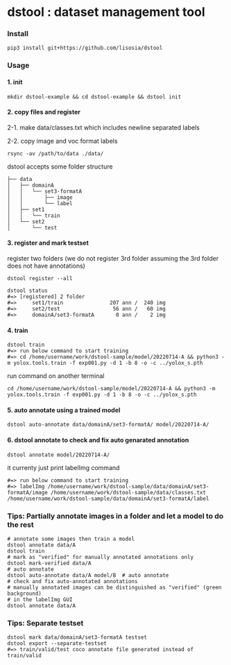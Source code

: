 # dstool : dataset management tool

### Install

```
pip3 install git+https://github.com/lisosia/dstool
```

### Usage

#### 1. init

```
mkdir dstool-example && cd dstool-example && dstool init
```

#### 2. copy files and register

2-1. make data/classes.txt which includes newline separated labels

2-2. copy image and voc format labels

```
rsync -av /path/to/data ./data/
```

dstool accepts some folder structure
```
├── data
│   ├── domainA
│   │   └── set3-formatA
│   │       ├── image
│   │       └── label
│   ├── set1
│   │   └── train
│   └── set2
│       └── test

```

#### 3. register and mark testset

register two folders
 (we do not register 3rd folder assuming the 3rd folder does not have annotations)
 
```
dstool register --all
```

```
dstool status
#=> [registered] 2 folder
#=>     set1/train               207 ann /  240 img
#=>     set2/test                 56 ann /   60 img
#=>     domainA/set3-formatA       0 ann /    2 img
```

#### 4. train

```
dstool train
#=> run below command to start training
#=> cd /home/username/work/dstool-sample/model/20220714-A && python3 -m yolox.tools.train -f exp001.py -d 1 -b 8 -o -c ../yolox_s.pth
```

run command on another terminal
```
cd /home/username/work/dstool-sample/model/20220714-A && python3 -m yolox.tools.train -f exp001.py -d 1 -b 8 -o -c ../yolox_s.pth
```

#### 5. auto annotate using a trained model

```
dstool auto-annotate data/domainA/set3-formatA/ model/20220714-A/
```

#### 6. dstool annotate to check and fix auto genarated annotation
```
dstool annotate model/20220714-A/
```

it currenty just print labelImg command
```
#=> run below command to start training
#=> labelImg /home/username/work/dstool-sample/data/domainA/set3-formatA/image /home/username/work/dstool-sample/data/classes.txt /home/username/work/dstool-sample/data/domainA/set3-formatA/label
```

### Tips: Partially annotate images in a folder and let a model to do the rest

```
# annotate some images then train a model
dstool annotate data/A
dstool train
# mark as "verified" for manually annotated annotations only
dstool mark-verified data/A
# auto annotate
dstool auto-annotate data/A model/B  # auto annotate
# check and fix auto-annotated annotations
# manually annotated images can be distinguished as "verified" (green background)
# in the labelImg GUI
dstool annotate data/A
```

### Tips: Separate testset

```
dstool mark data/domainA/set3-formatA testset
dstool export --separate-testset
#=> train/valid/test coco annotate file generated instead of train/valid
```